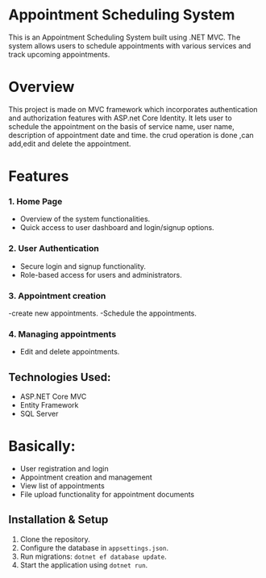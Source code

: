 # Appointment Scheduling System
This is an Appointment Scheduling System built using .NET MVC. The system allows users to schedule appointments with various services and track upcoming appointments.

# Overview
This project is made on MVC framework which incorporates authentication and authorization features with ASP.net Core Identity. It lets user to schedule the appointment on the basis of service name, user name, description of appointment date and time. the crud operation is done ,can add,edit and delete the appointment.

# Features
### 1. Home Page
- Overview of the system functionalities.
- Quick access to user dashboard and login/signup options.

### 2. User Authentication
- Secure login and signup functionality.
- Role-based access for users and administrators.

### 3. Appointment creation
-create new appointments.
-Schedule the appointments.

### 4. Managing appointments
- Edit and delete appointments.

## Technologies Used:
- ASP.NET Core MVC
- Entity Framework
- SQL Server

# Basically:
- User registration and login
- Appointment creation and management
- View list of appointments
- File upload functionality for appointment documents

## Installation & Setup
1. Clone the repository.
2. Configure the database in `appsettings.json`.
3. Run migrations: `dotnet ef database update`.
4. Start the application using `dotnet run`.

